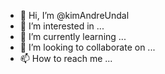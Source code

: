 - 👋 Hi, I’m @kimAndreUndal
- 👀 I’m interested in ...
- 🌱 I’m currently learning ...
- 💞️ I’m looking to collaborate on ...
- 📫 How to reach me ...

<!---
kimAndreUndal/kimAndreUndal is a ✨ special ✨ repository because its `README.md` (this file) appears on your GitHub profile.
You can click the Preview link to take a look at your changes.
--->
